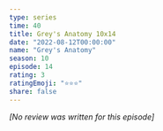 ```yaml
---
type: series
time: 40
title: Grey's Anatomy 10x14
date: "2022-08-12T00:00:00"
name: "Grey's Anatomy"
season: 10
episode: 14
rating: 3
ratingEmoji: "⭐️⭐️⭐️"
share: false
---
```


*[No review was written for this episode]*